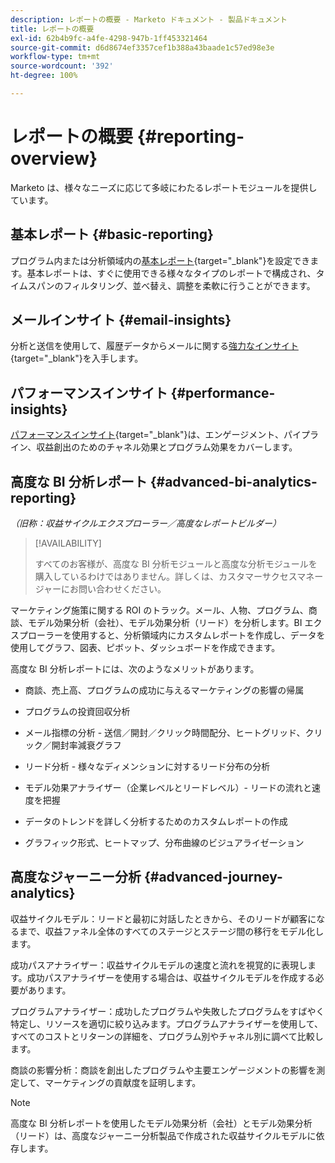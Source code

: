 ```yaml
---
description: レポートの概要 - Marketo ドキュメント - 製品ドキュメント
title: レポートの概要
exl-id: 62b4b9fc-a4fe-4298-947b-1ff453321464
source-git-commit: d6d8674ef3357cef1b388a43baade1c57ed98e3e
workflow-type: tm+mt
source-wordcount: '392'
ht-degree: 100%

---
```


# レポートの概要 {#reporting-overview}

Marketo は、様々なニーズに応じて多岐にわたるレポートモジュールを提供しています。

## 基本レポート {#basic-reporting}

プログラム内または分析領域内の[基本レポート](/help/marketo/product-docs/reporting/basic-reporting/report-types/report-type-overview.md){target=&quot;_blank&quot;}を設定できます。基本レポートは、すぐに使用できる様々なタイプのレポートで構成され、タイムスパンのフィルタリング、並べ替え、調整を柔軟に行うことができます。

## メールインサイト {#email-insights}

分析と送信を使用して、履歴データからメールに関する[強力なインサイト](/help/marketo/product-docs/reporting/email-insights/email-insights-overview.md){target=&quot;_blank&quot;}を入手します。

## パフォーマンスインサイト {#performance-insights}

[パフォーマンスインサイト](/help/marketo/product-docs/reporting/performance-insights/performance-insights-overview.md){target=&quot;_blank&quot;}は、エンゲージメント、パイプライン、収益創出のためのチャネル効果とプログラム効果をカバーします。

## 高度な BI 分析レポート {#advanced-bi-analytics-reporting}

_（旧称：収益サイクルエクスプローラー／高度なレポートビルダー）_

>[!AVAILABILITY]
>
>すべてのお客様が、高度な BI 分析モジュールと高度な分析モジュールを購入しているわけではありません。詳しくは、カスタマーサクセスマネージャーにお問い合わせください。

マーケティング施策に関する ROI のトラック。メール、人物、プログラム、商談、モデル効果分析（会社）、モデル効果分析（リード）を分析します。BI エクスプローラーを使用すると、分析領域内にカスタムレポートを作成し、データを使用してグラフ、図表、ピボット、ダッシュボードを作成できます。

高度な BI 分析レポートには、次のようなメリットがあります。

* 商談、売上高、プログラムの成功に与えるマーケティングの影響の帰属

* プログラムの投資回収分析

* メール指標の分析 - 送信／開封／クリック時間配分、ヒートグリッド、クリック／開封率減衰グラフ

* リード分析 - 様々なディメンションに対するリード分布の分析

* モデル効果アナライザー（企業レベルとリードレベル）- リードの流れと速度を把握

* データのトレンドを詳しく分析するためのカスタムレポートの作成

* グラフィック形式、ヒートマップ、分布曲線のビジュアライゼーション

## 高度なジャーニー分析 {#advanced-journey-analytics}

収益サイクルモデル：リードと最初に対話したときから、そのリードが顧客になるまで、収益ファネル全体のすべてのステージとステージ間の移行をモデル化します。

成功パスアナライザー：収益サイクルモデルの速度と流れを視覚的に表現します。成功パスアナライザーを使用する場合は、収益サイクルモデルを作成する必要があります。

プログラムアナライザー：成功したプログラムや失敗したプログラムをすばやく特定し、リソースを適切に絞り込みます。プログラムアナライザーを使用して、すべてのコストとリターンの詳細を、プログラム別やチャネル別に調べて比較します。

商談の影響分析：商談を創出したプログラムや主要エンゲージメントの影響を測定して、マーケティングの貢献度を証明します。

>[!NOTE]
>
>高度な BI 分析レポートを使用したモデル効果分析（会社）とモデル効果分析（リード）は、高度なジャーニー分析製品で作成された収益サイクルモデルに依存します。
